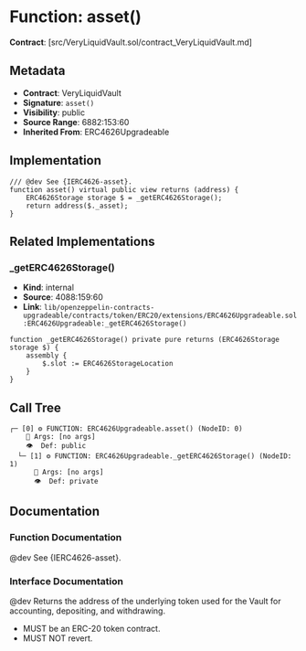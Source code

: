 # Function: asset()

**Contract**: [src/VeryLiquidVault.sol/contract_VeryLiquidVault.md]

## Metadata

- **Contract**: VeryLiquidVault
- **Signature**: `asset()`
- **Visibility**: public
- **Source Range**: 6882:153:60
- **Inherited From**: ERC4626Upgradeable

## Implementation

```solidity
/// @dev See {IERC4626-asset}. 
function asset() virtual public view returns (address) {
    ERC4626Storage storage $ = _getERC4626Storage();
    return address($._asset);
}
```

## Related Implementations

### _getERC4626Storage()

- **Kind**: internal
- **Source**: 4088:159:60
- **Link**: `lib/openzeppelin-contracts-upgradeable/contracts/token/ERC20/extensions/ERC4626Upgradeable.sol:ERC4626Upgradeable:_getERC4626Storage()`

```solidity
function _getERC4626Storage() private pure returns (ERC4626Storage storage $) {
    assembly {
        $.slot := ERC4626StorageLocation
    }
}
```

## Call Tree

```
┌─ [0] ⚙️ FUNCTION: ERC4626Upgradeable.asset() (NodeID: 0)
    💬 Args: [no args]
    👁️  Def: public
  └─ [1] ⚙️ FUNCTION: ERC4626Upgradeable._getERC4626Storage() (NodeID: 1)
      💬 Args: [no args]
      👁️  Def: private
```

## Documentation

### Function Documentation

@dev See {IERC4626-asset}. 

### Interface Documentation

 @dev Returns the address of the underlying token used for the Vault for accounting, depositing, and withdrawing.
 - MUST be an ERC-20 token contract.
 - MUST NOT revert.
